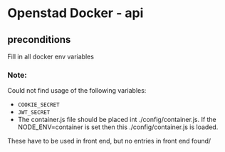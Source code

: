 # Openstad Docker - api


## preconditions

Fill in all docker env variables

### Note:
Could not find usage of the following variables:
* ```COOKIE_SECRET```
* ```JWT_SECRET```
* The container.js file should be placed int ./config/container.js. If the NODE_ENV=container is set then
this ./config/container.js is loaded. 
    

These have to be used in front end, but no entries in front end found/

